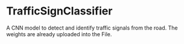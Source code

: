 # TrafficSignClassifier
A CNN model to detect and identify traffic signals from the road.
The weights are already uploaded into the File.
